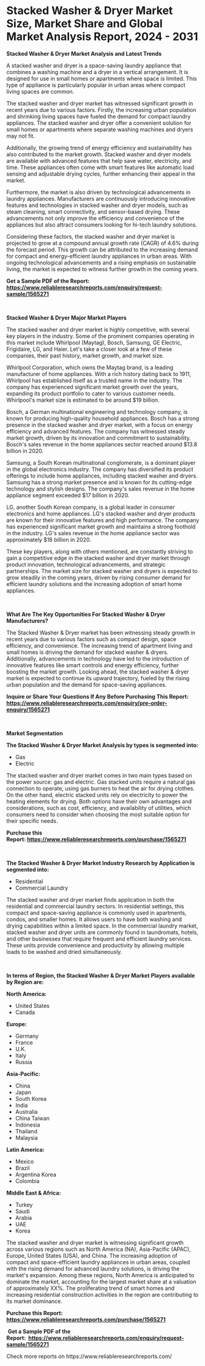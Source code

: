 <p><h1>Stacked Washer & Dryer Market Size, Market Share and Global Market Analysis Report, 2024 - 2031</h1></p><p><strong>Stacked Washer & Dryer Market Analysis and Latest Trends</strong></p>
<p><p>A stacked washer and dryer is a space-saving laundry appliance that combines a washing machine and a dryer in a vertical arrangement. It is designed for use in small homes or apartments where space is limited. This type of appliance is particularly popular in urban areas where compact living spaces are common.</p><p>The stacked washer and dryer market has witnessed significant growth in recent years due to various factors. Firstly, the increasing urban population and shrinking living spaces have fueled the demand for compact laundry appliances. The stacked washer and dryer offer a convenient solution for small homes or apartments where separate washing machines and dryers may not fit.</p><p>Additionally, the growing trend of energy efficiency and sustainability has also contributed to the market growth. Stacked washer and dryer models are available with advanced features that help save water, electricity, and time. These appliances often come with smart features like automatic load sensing and adjustable drying cycles, further enhancing their appeal in the market.</p><p>Furthermore, the market is also driven by technological advancements in laundry appliances. Manufacturers are continuously introducing innovative features and technologies in stacked washer and dryer models, such as steam cleaning, smart connectivity, and sensor-based drying. These advancements not only improve the efficiency and convenience of the appliances but also attract consumers looking for hi-tech laundry solutions.</p><p>Considering these factors, the stacked washer and dryer market is projected to grow at a compound annual growth rate (CAGR) of 4.6% during the forecast period. This growth can be attributed to the increasing demand for compact and energy-efficient laundry appliances in urban areas. With ongoing technological advancements and a rising emphasis on sustainable living, the market is expected to witness further growth in the coming years.</p></p>
<p><strong>Get a Sample PDF of the Report:&nbsp; <a href="https://www.reliableresearchreports.com/enquiry/request-sample/1565271">https://www.reliableresearchreports.com/enquiry/request-sample/1565271</a></strong></p>
<p>&nbsp;</p>
<p><strong>Stacked Washer & Dryer Major Market Players</strong></p>
<p><p>The stacked washer and dryer market is highly competitive, with several key players in the industry. Some of the prominent companies operating in this market include Whirlpool (Maytag), Bosch, Samsung, GE Electric, Frigidaire, LG, and Haier. Let's take a closer look at a few of these companies, their past history, market growth, and market size.</p><p>Whirlpool Corporation, which owns the Maytag brand, is a leading manufacturer of home appliances. With a rich history dating back to 1911, Whirlpool has established itself as a trusted name in the industry. The company has experienced significant market growth over the years, expanding its product portfolio to cater to various customer needs. Whirlpool's market size is estimated to be around $19 billion.</p><p>Bosch, a German multinational engineering and technology company, is known for producing high-quality household appliances. Bosch has a strong presence in the stacked washer and dryer market, with a focus on energy efficiency and advanced features. The company has witnessed steady market growth, driven by its innovation and commitment to sustainability. Bosch's sales revenue in the home appliances sector reached around $13.8 billion in 2020.</p><p>Samsung, a South Korean multinational conglomerate, is a dominant player in the global electronics industry. The company has diversified its product offerings to include home appliances, including stacked washer and dryers. Samsung has a strong market presence and is known for its cutting-edge technology and stylish designs. The company's sales revenue in the home appliance segment exceeded $17 billion in 2020.</p><p>LG, another South Korean company, is a global leader in consumer electronics and home appliances. LG's stacked washer and dryer products are known for their innovative features and high performance. The company has experienced significant market growth and maintains a strong foothold in the industry. LG's sales revenue in the home appliance sector was approximately $18 billion in 2020.</p><p>These key players, along with others mentioned, are constantly striving to gain a competitive edge in the stacked washer and dryer market through product innovation, technological advancements, and strategic partnerships. The market size for stacked washer and dryers is expected to grow steadily in the coming years, driven by rising consumer demand for efficient laundry solutions and the increasing adoption of smart home appliances.</p></p>
<p>&nbsp;</p>
<p><strong>What Are The Key Opportunities For Stacked Washer & Dryer Manufacturers?</strong></p>
<p><p>The Stacked Washer & Dryer market has been witnessing steady growth in recent years due to various factors such as compact design, space efficiency, and convenience. The increasing trend of apartment living and small homes is driving the demand for stacked washer & dryers. Additionally, advancements in technology have led to the introduction of innovative features like smart controls and energy efficiency, further boosting the market growth. Looking ahead, the stacked washer & dryer market is expected to continue its upward trajectory, fueled by the rising urban population and the demand for space-saving appliances.</p></p>
<p><strong>Inquire or Share Your Questions If Any Before Purchasing This Report: <a href="https://www.reliableresearchreports.com/enquiry/pre-order-enquiry/1565271">https://www.reliableresearchreports.com/enquiry/pre-order-enquiry/1565271</a></strong></p>
<p>&nbsp;</p>
<p><strong>Market Segmentation</strong></p>
<p><strong>The Stacked Washer & Dryer Market Analysis by types is segmented into:</strong></p>
<p><ul><li>Gas</li><li>Electric</li></ul></p>
<p><p>The stacked washer and dryer market comes in two main types based on the power source: gas and electric. Gas stacked units require a natural gas connection to operate, using gas burners to heat the air for drying clothes. On the other hand, electric stacked units rely on electricity to power the heating elements for drying. Both options have their own advantages and considerations, such as cost, efficiency, and availability of utilities, which consumers need to consider when choosing the most suitable option for their specific needs.</p></p>
<p><strong>Purchase this Report:&nbsp;<a href="https://www.reliableresearchreports.com/purchase/1565271">https://www.reliableresearchreports.com/purchase/1565271</a></strong></p>
<p>&nbsp;</p>
<p><strong>The Stacked Washer & Dryer Market Industry Research by Application is segmented into:</strong></p>
<p><ul><li>Residential</li><li>Commercial Laundry</li></ul></p>
<p><p>The stacked washer and dryer market finds application in both the residential and commercial laundry sectors. In residential settings, this compact and space-saving appliance is commonly used in apartments, condos, and smaller homes. It allows users to have both washing and drying capabilities within a limited space. In the commercial laundry market, stacked washer and dryer units are commonly found in laundromats, hotels, and other businesses that require frequent and efficient laundry services. These units provide convenience and productivity by allowing multiple loads to be washed and dried simultaneously.</p></p>
<p>&nbsp;</p>
<p><strong>In terms of Region, the Stacked Washer & Dryer Market Players available by Region are:</strong></p>
<p>
    <p> <strong> North America: </strong>
        <ul>
            <li>United States</li>
            <li>Canada</li>
        </ul>
        </p> 
    <p> <strong> Europe: </strong>
        <ul>
            <li>Germany</li>
            <li>France</li>
            <li>U.K.</li>
            <li>Italy</li>
            <li>Russia</li>
        </ul>
        </p> 
    <p> <strong> Asia-Pacific: </strong>
        <ul>
            <li>China</li>
            <li>Japan</li>
            <li>South Korea</li>
            <li>India</li>
            <li>Australia</li>
            <li>China Taiwan</li>
            <li>Indonesia</li>
            <li>Thailand</li>
            <li>Malaysia</li>
        </ul>
        </p> 
    <p> <strong> Latin America: </strong>
        <ul>
            <li>Mexico</li>
            <li>Brazil</li>
            <li>Argentina Korea</li>
            <li>Colombia</li>
        </ul>
        </p> 
    <p> <strong> Middle East & Africa: </strong>
        <ul>
            <li>Turkey</li>
            <li>Saudi</li>
            <li>Arabia</li>
            <li>UAE</li>
            <li>Korea</li>
        </ul>
    </p>
    </p>
<p><p>The stacked washer and dryer market is witnessing significant growth across various regions such as North America (NA), Asia-Pacific (APAC), Europe, United States (USA), and China. The increasing adoption of compact and space-efficient laundry appliances in urban areas, coupled with the rising demand for advanced laundry solutions, is driving the market's expansion. Among these regions, North America is anticipated to dominate the market, accounting for the largest market share at a valuation of approximately XX%. The proliferating trend of smart homes and increasing residential construction activities in the region are contributing to its market dominance.</p></p>
<p><strong>Purchase this Report: <a href="https://www.reliableresearchreports.com/purchase/1565271">https://www.reliableresearchreports.com/purchase/1565271</a></strong></p>
<p>&nbsp;<strong>Get a Sample PDF of the Report:&nbsp;&nbsp;<a href="https://www.reliableresearchreports.com/enquiry/request-sample/1565271">https://www.reliableresearchreports.com/enquiry/request-sample/1565271</a></strong></p>
<p><strong></strong></p>
<p>Check more reports on https://www.reliableresearchreports.com/</p>